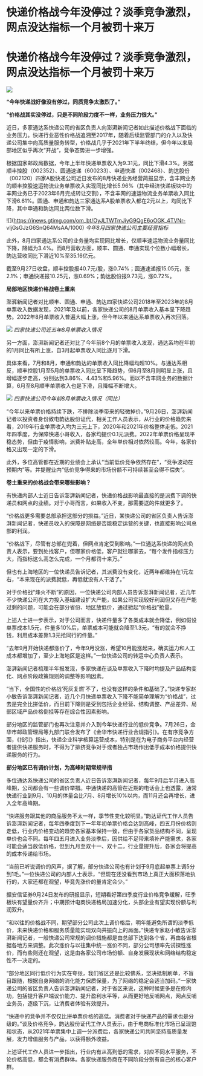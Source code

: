 # 快递价格战今年没停过？淡季竞争激烈，网点没达指标一个月被罚十来万

# 快递价格战今年没停过？淡季竞争激烈，网点没达指标一个月被罚十来万

![](https://inews.gtimg.com/om_bt/OZtRd8CcK2gUdHZo3gR1wUCJ6vuUi_yz28Ak853E9OICcAA/1000)

**“今年快递战好像没有停过，同质竞争太激烈了。”**

**“价格战其实没停过，只是不同阶段力度不一样，业务压力很大。”**

近日，多家通达系快递公司的省区负责人向澎湃新闻记者如此描述价格战下面临的业务压力。快递行业恶性价格战追溯至2017年，随着后续监管部门的介入以及快递公司集中向高质量服务转型，价格战几乎于2021年下半年终结，但今年以来局部地区似乎再次“开战”，竞争态势进一步增强。

根据国家邮政局数据，今年上半年快递单票收入为9.31元，同比下滑4.3%。另据顺丰控股（002352）、圆通速递（600233）、申通快递（002468）、韵达股份（002120）四家A股快递公司近日发布的8月快递业务经营简报显示，含丰网业务的顺丰控股速运物流业务单票收入实现同比增长5.96%（其中经济快递板块中的丰网业务已于2023年6月完成转让交割），不含丰网的速运物流业务单票收入同比下滑6.61%。圆通、申通和韵达三家通达系A股单票收入都在2元以上，均同比下降，其中申通和韵达同比两位数下滑。

![](https://inews.gtimg.com/om_bt/OyJLTWTmJiyG9QgE6oOGK_4TVNr-
vIjGsGJzG6SnQ64MsAA/1000) _今年8月四家快递公司主要经营指标_

此外，8月四家通达系公司的业务量均实现同比增长，仅顺丰速运物流业务量同比下降，降幅为3.4%。而8月营收方面，顺丰、圆通、申通实现个位数小幅增长，韵达营收同比下滑近10%至35.16亿元。

截至9月27日收盘，顺丰控股报40.7元/股，涨0.74%；圆通速递报15.05元，涨2.1%；申通快递报10.25元，涨0.69%；韵达股份报9.73元，涨0.72%。

**局部地区快递价格战卷土重来**

澎湃新闻记者对比顺丰、圆通、申通、韵达四家快递公司2018年至2023年的8月单票收入数据发现，2021年及以前，各家快递公司的8月单票收入基本呈下降趋势。2022年8月单票收入普遍大幅上涨，但今年以来通达系单票收入再次回落。

![](https://inews.gtimg.com/om_bt/O45uFtu8Mq7Ebig0qj1EQMoTuetDOr441m7HsFo5AqKuQAA/1000)
_四家快递公司近五年8月单票收入情况_

另一方面，澎湃新闻记者还对比了今年前8个月的单票收入发现，通达系均在年初的1月同比有所上涨，自3月起单票收入同比逐月下滑。

具体来看，7月和8月，申通和韵达的单票收入同比降幅均超10%。与通达系相反，顺丰控股1月至5月的单票收入同比呈下降趋势，但6月至8月则明显上涨，且增幅逐步走高，分别达到3.86%、4.43%和5.96%。而以不含丰网业务的数据计算，6月至8月顺丰单票收入也是下滑，且降幅不断增大。

![](https://inews.gtimg.com/om_bt/OxyNgT6fOFpp2HLTBFjRowppxnZs8QH2GWtEpNvP32plsAA/1000)
_四家快递公司今年前8月单票收入情况（同比）_

“今年以来单票价格持续下跌，不排除淡季带来的轻微掉价。”9月26日，澎湃新闻记者以投资者身份致电韵达股份证代，相关工作人员表示，从行业的价格趋势来看，2019年行业单票收入均为三元上下，2020年和2021年价格整体走低。2021年四季度，为保障快递小哥收入，各家均提价0.1元派费。2022年单票价格呈现平稳态势，但由于疫情影响，派费补贴走高，全年单价相对依然较高。今年，各家价格又出现一定的下滑。

此外，多位高管都在近期的业绩会上承认“当前低价竞争依然存在”，“竞争波动在预期内”等。并提醒业内“低价竞争得来的市场份额不可持续甚至会得不偿失”。

**卷土重来的价格战会带来哪些影响？**

有快递内部人士近日告诉澎湃新闻记者，快递价格战影响最直接的是派费下调的快递员和网点的业绩。对于小哥而言，如果收入不变，那需要送的件就更多了。

“价格战更多需要总部承担这部分的损益。”近日，某快递公司的省区负责人告诉澎湃新闻记者，快递员收入的保障是网络是否能稳定运营的关键，也直接影响公司总部的利润。

“价格战下，尽管有总部在兜着，但网点肯定受到影响。”一位通达系快递的网点负责人表示，要到处找客户，但哪家价格低，客户就往哪家去，“每个发件指标压力大，而指标这么高怎么完成，一个月都罚十来万。”

但也有上海地区的一位快递员告诉记者，其派费没有变化，近两年都维持在1元左右，“本来现在的派费就低，再低就没有人干活了。”

对于价格战“烽火不断”的原因，一位快递公司内部人员告诉澎湃新闻记者，近几年不少快递公司在大力投入基础建设扩大产能，如果公司实现较好利润但又存在产能过剩的问题，可能会在部分省份、地区放低价，通过掀起“价格战”抢量。

上述人士进一步表示，对于公司而言，快递件量多了各类成本就会降低，例如假设单票成本1.5元，件量多10%后，单票成本可能就会降至1.3元，“有的就会不挣钱，利用成本差靠1.3元抢同行的件量。”

“去年9月开始快递都涨价了，今年9月没涨，希望10月能涨起来，确实运力和人工成本都增加了，至少上海地区是这样。”一位快递公司的转运中心负责人表示。

澎湃新闻记者梳理半年报发现，多家快递在谈及单票收入下降时均提及产品结构变化、网点阶段政策规则的调整等影响因素。

“当下，全国性的价格战‘死灰复燃’不了，也没有这样的条件和基础了。”快递专家赵小敏告诉澎湃新闻记者，近几个月快递单票收入下降不能简单理解为“价格战”，过去是完全比拼低价，而目前下降则是受到包括企业经营、结构调整、产品差异、局部区域产品价格倒挂等存在综合性因素影响。

部分地区的监管部门也再次注意并介入到今年快递行业的低价竞争。7月26日，金华市邮政管理局等九部门联合发布了《金华市快递行业合规指引》。在有序竞争方面，《指引》指出，快递企业科学核算运营成本，特别是在为电子商务平台内经营者提供快递服务时，不得为了排挤竞争对手或者独占市场作出低于成本价格提供快递服务的行为。

**部分地区已有调价计划，为高峰时期常规举措**

多位通达系快递公司的省区负责人近日告诉澎湃新闻记者，每年9月后半月进入高峰期，公司都会有一些调价举措。中通快递的高管在近期的电话会上也透露，通常快递行业到9月、10月的体量会比7月、8月增长10%以内，而11月还会再增长，进入全年高峰期。

“快递服务跟其他的商品服务不太一样，季节性变化较明显。”韵达证代工作人员告诉澎湃新闻记者，每年四季度到下一年年初单票价格会达到高峰，四五月份价格则走低，行业内价格变动的趋势各家基本保持一致，但由于各家货品结构不同，呈现单价也会不同。每年四五月进入业务淡季后，因供给不足带来填补产能需求，各家可能会适当放低价格，但到九月至双十一、双十二，行业量提升后，各家会将提高的成本传递给市场。

“当前已听说调价的风声，据了解，部分快递公司也有计划于9月底起单票上调5分到1毛。”一位快递公司的内部人士表示，“但现在还没看到市场上真正大面积落地执行的，大家还都在观望，毕竟先涨价的量肯定会少。”

据安信证券9月24日发布的研报显示，短期看好第四季度行业价格竞争缓解，旺季板块有望量价齐升；中期预计电商快递格局加速分化，头部企业有望实现份额与利润双升。

“和以往的价格战不同，期望部分公司此次上调价格后，明年能避免所谓的淡季低价，未来快递价格和服务质量能实现双向共振向上的局面。”快递专家赵小敏告诉澎湃新闻记者，一般快递公司常规的调价措施都是由总部下达到各个省，再由各省根据各地方来调整。此次涨价与以往集中统一涨价不同，部分公司想率先试探性涨价，而有些则还在观望，这是由各家公司市场份额、自身发展现状和网络结构稳定性不一决定的。

“部分地区同行低价行为实在夸张，我们省区还是比较佛系，坚决抵制刷单，不盲目跟随，根据自身网络的消化能力保质保量，为了网络的稳定会适当加码。”一家快递公司的省区负责人告诉澎湃新闻记者，对于省区来说，这种时候更多是在修内功，包括提升客户端议价能力、提升盈利水平等，从而更好地反哺网点，网点反哺业务员，逐级下沉，让消费者体验有效提升。

“快递中的竞争并不仅仅比拼单票价格的高低。消费者对于快递产品的需求也是分级的。”谈及价格竞争，韵达股份证代工作人员表示，由于电商标准化市场已呈现饱和状态，从2021年单票集中上调一分派费后，各家快递公司共同坚持高质量发展，发力增值服务与产品，以获得额外收益。

上述证代工作人员进一步指出，行业内有从高到低的需求，对应不同水平服务，不论价格高低，都会有消费群体。各家快递服务商在不同阶段分别有自己的核心客户群。

